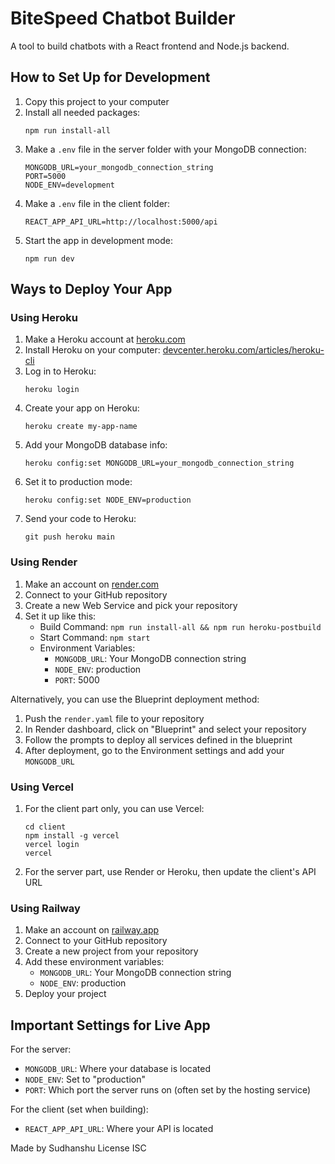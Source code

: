 # BiteSpeed Chatbot Builder

A tool to build chatbots with a React frontend and Node.js backend.

## How to Set Up for Development

1. Copy this project to your computer
2. Install all needed packages:
   ```
   npm run install-all
   ```
3. Make a `.env` file in the server folder with your MongoDB connection:
   ```
   MONGODB_URL=your_mongodb_connection_string
   PORT=5000
   NODE_ENV=development
   ```
4. Make a `.env` file in the client folder:
   ```
   REACT_APP_API_URL=http://localhost:5000/api
   ```
5. Start the app in development mode:
   ```
   npm run dev
   ```

## Ways to Deploy Your App

### Using Heroku

1. Make a Heroku account at [heroku.com](https://heroku.com)
2. Install Heroku on your computer: [devcenter.heroku.com/articles/heroku-cli](https://devcenter.heroku.com/articles/heroku-cli)
3. Log in to Heroku:
   ```
   heroku login
   ```
4. Create your app on Heroku:
   ```
   heroku create my-app-name
   ```
5. Add your MongoDB database info:
   ```
   heroku config:set MONGODB_URL=your_mongodb_connection_string
   ```
6. Set it to production mode:
   ```
   heroku config:set NODE_ENV=production
   ```
7. Send your code to Heroku:
   ```
   git push heroku main
   ```

### Using Render

1. Make an account on [render.com](https://render.com)
2. Connect to your GitHub repository
3. Create a new Web Service and pick your repository
4. Set it up like this:
   - Build Command: `npm run install-all && npm run heroku-postbuild`
   - Start Command: `npm start`
   - Environment Variables:
     - `MONGODB_URL`: Your MongoDB connection string
     - `NODE_ENV`: production
     - `PORT`: 5000

Alternatively, you can use the Blueprint deployment method:

1. Push the `render.yaml` file to your repository
2. In Render dashboard, click on "Blueprint" and select your repository
3. Follow the prompts to deploy all services defined in the blueprint
4. After deployment, go to the Environment settings and add your `MONGODB_URL`

### Using Vercel

1. For the client part only, you can use Vercel:
   ```
   cd client
   npm install -g vercel
   vercel login
   vercel
   ```
2. For the server part, use Render or Heroku, then update the client's API URL

### Using Railway

1. Make an account on [railway.app](https://railway.app)
2. Connect to your GitHub repository
3. Create a new project from your repository
4. Add these environment variables:
   - `MONGODB_URL`: Your MongoDB connection string
   - `NODE_ENV`: production
5. Deploy your project

## Important Settings for Live App

For the server:

- `MONGODB_URL`: Where your database is located
- `NODE_ENV`: Set to "production"
- `PORT`: Which port the server runs on (often set by the hosting service)

For the client (set when building):

- `REACT_APP_API_URL`: Where your API is located

Made by Sudhanshu
License ISC
